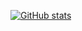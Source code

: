 [![GitHub stats](https://github-readme-stats.vercel.app/api?username=johnthagen)](https://github.com/anuraghazra/github-readme-stats)
